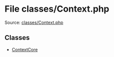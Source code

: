 File classes/Context.php
=========

Source: [classes/Context.php](https://github.com/PrestaShop/PrestaShop/blob/1.5.0.17/classes/Context.php)


Classes
-------

* [ContextCore](class.ContextCore.md)

